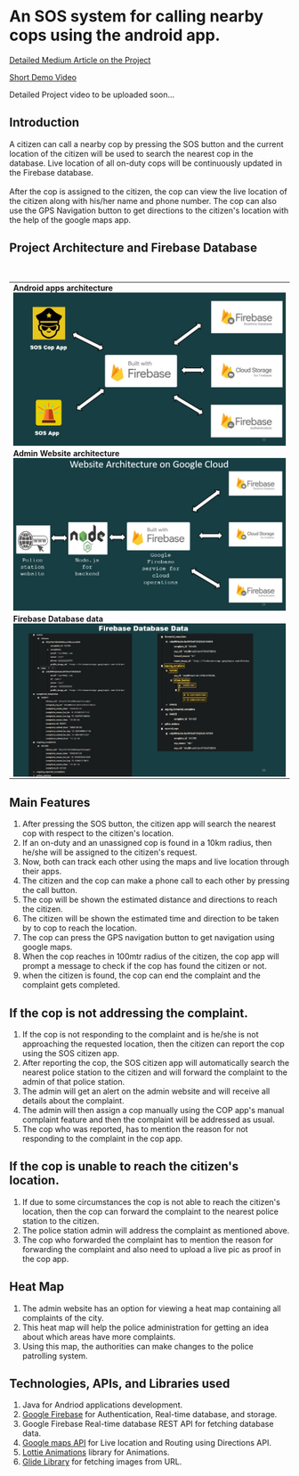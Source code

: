 # An SOS system for calling nearby cops using the android app.
[Detailed Medium Article on the Project](https://google.com) <br>

[Short Demo Video](https://youtube.com) <br>

Detailed Project video to be uploaded soon...<br>
## Introduction
A citizen can call a nearby cop by pressing the SOS button and the current location of the citizen will be used to search the nearest cop in the database.
Live location of all on-duty cops will be continuously updated in the Firebase database.<br><br>
After the cop is assigned to the citizen, the cop can view the live location of the citizen along with his/her name and phone number. The cop can also use the GPS Navigation button to get directions to the citizen's location with the help of the google maps app.

## Project Architecture and Firebase Database
<br>
<table>

 <tr>
 
  <td>
 <b>Android apps architecture </b> 
    <img src="/app-arch.jpg" align="top">
    
    
  </td>
 </tr>
                                       
  <tr>
 
  <td>
 <b> Admin Website architecture   </b> 
    <img src="/website-arch.jpg" align="top">
                                  
  </td>
 </tr>
                                       
  <tr>
 
  <td>
 <b>Firebase Database data   </b>   
    <img src="/db-ss.jpg" align="top">
                                 
  </td>
 </tr>

</table>

## Main Features

1. After pressing the SOS button, the citizen app will search the nearest cop with respect to the citizen's location.
2. If an on-duty and an unassigned cop is found in a 10km radius, then he/she will be assigned to the citizen's request.
3. Now, both can track each other using the maps and live location through their apps.
4. The citizen and the cop can make a phone call to each other by pressing the call button.
5. The cop will be shown the estimated distance and directions to reach the citizen.
6. The citizen will be shown the estimated time and direction to be taken by to cop to reach the location.
7. The cop can press the GPS navigation button to get navigation using google maps.
8. When the cop reaches in 100mtr radius of the citizen, the cop app will prompt a message to check if the cop has found the citizen or not.
9. when the citizen is found, the cop can end the complaint and the complaint gets completed.

## If the cop is not addressing the complaint.

1. If the cop is not responding to the complaint and is he/she is not approaching the requested location, then the citizen can report the cop using the SOS citizen app.
2. After reporting the cop, the SOS citizen app will automatically search the nearest police station to the citizen and will forward the complaint to the admin of that police station.
3. The admin will get an alert on the admin website and will receive all details about the complaint.
4. The admin will then assign a cop manually using the COP app's manual complaint feature and then the complaint will be addressed as usual.
5. The cop who was reported, has to mention the reason for not responding to the complaint in the cop app.

## If the cop is unable to reach the citizen's location.

1. If due to some circumstances the cop is not able to reach the citizen's location, then the cop can forward the complaint to the nearest police station to the citizen.
2. The police station admin will address the complaint as mentioned above.
3. The cop who forwarded the complaint has to mention the reason for forwarding the complaint and also need to upload a live pic as proof in the cop app.

## Heat Map

1. The admin website has an option for viewing a heat map containing all complaints of the city.
2. This heat map will help the police administration for getting an idea about which areas have more complaints.
3. Using this map, the authorities can make changes to the police patrolling system.

## Technologies, APIs, and Libraries used

1. Java for Andriod applications development.
2. [Google Firebase](https://firebase.google.com/) for Authentication, Real-time database, and storage.
3. Google Firebase Real-time database REST API for fetching database data.
4. [Google maps API](https://developers.google.com/maps/documentation) for Live location and Routing using Directions API.
5. [Lottie Animations](https://lottiefiles.com/) library for Animations.
6. [Glide Library](https://github.com/bumptech/glide) for fetching images from URL.
